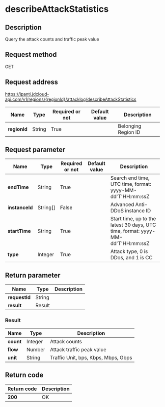 # describeAttackStatistics


## Description
Query the attack counts and traffic peak value

## Request method
GET

## Request address
https://ipanti.jdcloud-api.com/v1/regions/{regionId}/attacklog/describeAttackStatistics

|Name|Type|Required or not|Default value|Description|
|---|---|---|---|---|
|**regionId**|String|True||Belonging Region ID|

## Request parameter
|Name|Type|Required or not|Default value|Description|
|---|---|---|---|---|
|**endTime**|String|True||Search end time, UTC time, format: yyyy-MM-dd'T'HH:mm:ssZ|
|**instanceId**|String[]|False||Advanced Anti-DDoS instance ID|
|**startTime**|String|True||Start time, up to the latest 30 days, UTC time, format: yyyy-MM-dd'T'HH:mm:ssZ|
|**type**|Integer|True||Attack type, 0 is DDos, and 1 is CC|


## Return parameter
|Name|Type|Description|
|---|---|---|
|**requestId**|String||
|**result**|Result||


### Result
|Name|Type|Description|
|---|---|---|
|**count**|Integer|Attack counts|
|**flow**|Number|Attack traffic peak value|
|**unit**|String|Traffic Unit, bps, Kbps, Mbps, Gbps|

## Return code
|Return code|Description|
|---|---|
|**200**|OK|

